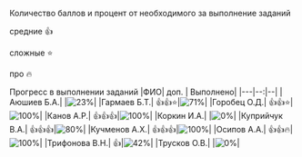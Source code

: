 Количество баллов и процент от необходимого за выполнение заданий

средние :+1:

сложные :star:

про :fire: 

Прогресс в выполнении заданий 
|ФИО| доп. | Выполнено|
|---|--:|--|
|Аюшиев Б.А.|  |![23%](https://progress-bar.dev/23/?title=5)|
|Гармаев Б.Т.|  :+1::+1::star:|![71%](https://progress-bar.dev/71/?title=15)|
|Горобец О.Д.|  :+1::+1::star:|![100%](https://progress-bar.dev/100/?title=зчт)|
|Канов А.Р.|  :+1::+1::+1:|![100%](https://progress-bar.dev/100/?title=зчт)|
|Коркин И.А.|  |![0%](https://progress-bar.dev/0/?title=-4&color=ff0000)|
|Куприйчук В.А.|  :+1::+1::+1:|![80%](https://progress-bar.dev/80/?title=17)|
|Кучменов А.Х.|  :+1::+1::+1:|![100%](https://progress-bar.dev/100/?title=зчт)|
|Осипов А.А.|  :+1::+1::fire:|![100%](https://progress-bar.dev/100/?title=зчт)|
|Трифонова В.Н.|  :+1:|![42%](https://progress-bar.dev/42/?title=9)|
|Трусков О.В.|  |![0%](https://progress-bar.dev/0/?title=-2&color=ff0000)|




